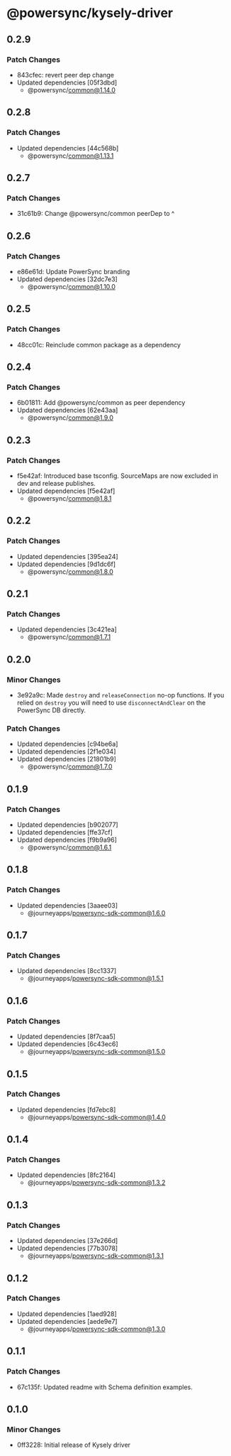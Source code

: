 # @powersync/kysely-driver

## 0.2.9

### Patch Changes

- 843cfec: revert peer dep change
- Updated dependencies [05f3dbd]
  - @powersync/common@1.14.0

## 0.2.8

### Patch Changes

- Updated dependencies [44c568b]
  - @powersync/common@1.13.1

## 0.2.7

### Patch Changes

- 31c61b9: Change @powersync/common peerDep to ^

## 0.2.6

### Patch Changes

- e86e61d: Update PowerSync branding
- Updated dependencies [32dc7e3]
  - @powersync/common@1.10.0

## 0.2.5

### Patch Changes

- 48cc01c: Reinclude common package as a dependency

## 0.2.4

### Patch Changes

- 6b01811: Add @powersync/common as peer dependency
- Updated dependencies [62e43aa]
  - @powersync/common@1.9.0

## 0.2.3

### Patch Changes

- f5e42af: Introduced base tsconfig. SourceMaps are now excluded in dev and release publishes.
- Updated dependencies [f5e42af]
  - @powersync/common@1.8.1

## 0.2.2

### Patch Changes

- Updated dependencies [395ea24]
- Updated dependencies [9d1dc6f]
  - @powersync/common@1.8.0

## 0.2.1

### Patch Changes

- Updated dependencies [3c421ea]
  - @powersync/common@1.7.1

## 0.2.0

### Minor Changes

- 3e92a9c: Made `destroy` and `releaseConnection` no-op functions. If you relied on `destroy` you will need to use `disconnectAndClear` on the PowerSync DB directly.

### Patch Changes

- Updated dependencies [c94be6a]
- Updated dependencies [2f1e034]
- Updated dependencies [21801b9]
  - @powersync/common@1.7.0

## 0.1.9

### Patch Changes

- Updated dependencies [b902077]
- Updated dependencies [ffe37cf]
- Updated dependencies [f9b9a96]
  - @powersync/common@1.6.1

## 0.1.8

### Patch Changes

- Updated dependencies [3aaee03]
  - @journeyapps/powersync-sdk-common@1.6.0

## 0.1.7

### Patch Changes

- Updated dependencies [8cc1337]
  - @journeyapps/powersync-sdk-common@1.5.1

## 0.1.6

### Patch Changes

- Updated dependencies [8f7caa5]
- Updated dependencies [6c43ec6]
  - @journeyapps/powersync-sdk-common@1.5.0

## 0.1.5

### Patch Changes

- Updated dependencies [fd7ebc8]
  - @journeyapps/powersync-sdk-common@1.4.0

## 0.1.4

### Patch Changes

- Updated dependencies [8fc2164]
  - @journeyapps/powersync-sdk-common@1.3.2

## 0.1.3

### Patch Changes

- Updated dependencies [37e266d]
- Updated dependencies [77b3078]
  - @journeyapps/powersync-sdk-common@1.3.1

## 0.1.2

### Patch Changes

- Updated dependencies [1aed928]
- Updated dependencies [aede9e7]
  - @journeyapps/powersync-sdk-common@1.3.0

## 0.1.1

### Patch Changes

- 67c135f: Updated readme with Schema definition examples.

## 0.1.0

### Minor Changes

- 0ff3228: Initial release of Kysely driver
